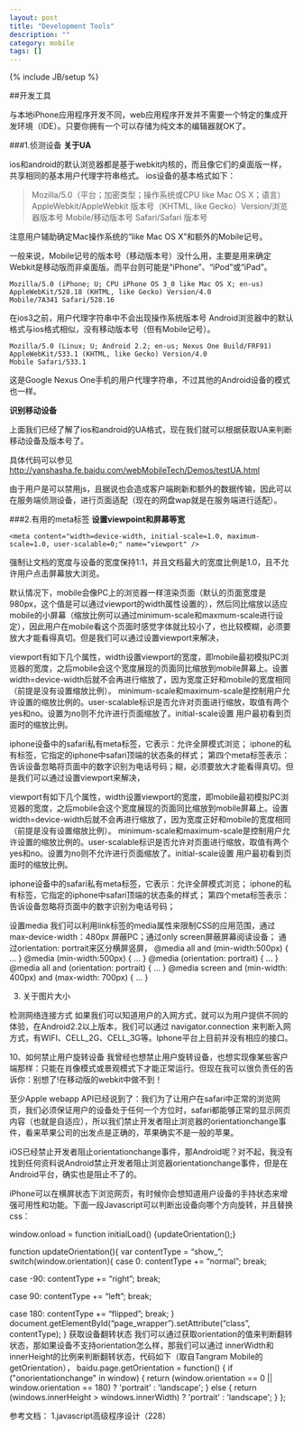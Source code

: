 ```yaml
---
layout: post
title: "Development Tools"
description: ""
category: mobile
tags: []
---
```

{% include JB/setup %}

##开发工具

与本地iPhone应用程序开发不同，web应用程序开发并不需要一个特定的集成开发环境（IDE）。只要你拥有一个可以存储为纯文本的编辑器就OK了。

###1.侦测设备
**关于UA**

ios和android的默认浏览器都是基于webkit内核的，而且像它们的桌面版一样，共享相同的基本用户代理字符串格式。
ios设备的基本格式如下：
>Mozilla/5.0（平台；加密类型；操作系统或CPU like Mac OS X；语言）AppleWebkit/AppleWebkit 版本号（KHTML, like Gecko）Version/浏览器版本号 Mobile/移动版本号 Safari/Safari 版本号

注意用户辅助确定Mac操作系统的“like Mac OS X”和额外的Mobile记号。

一般来说，Mobile记号的版本号（移动版本号）没什么用，主要是用来确定Webkit是移动版而非桌面版。而平台则可能是“iPhone”、“iPod”或“iPad”。
	
	Mozilla/5.0 (iPhone; U; CPU iPhone OS 3_0 like Mac OS X; en-us) AppleWebKit/528.18 (KHTML, like Gecko) Version/4.0   
	Mobile/7A341 Safari/528.16
	
在ios3之前，用户代理字符串中不会出现操作系统版本号
Android浏览器中的默认格式与ios格式相似，没有移动版本号（但有Mobile记号）。
	
	Mozilla/5.0 (Linux; U; Android 2.2; en-us; Nexus One Build/FRF91) AppleWebKit/533.1 (KHTML, like Gecko) Version/4.0   
	Mobile Safari/533.1
	
这是Google Nexus One手机的用户代理字符串，不过其他的Android设备的模式也一样。

**识别移动设备**

上面我们已经了解了ios和android的UA格式，现在我们就可以根据获取UA来判断移动设备及版本号了。
 
具体代码可以参见<http://yanshasha.fe.baidu.com/webMobileTech/Demos/testUA.html>

由于用户是可以禁用js，且据说也会造成客户端刷新和额外的数据传输，因此可以在服务端侦测设备，进行页面适配（现在的网盘wap就是在服务端进行适配）。

 
###2.有用的meta标签
**设置viewpoint和屏幕等宽**

	<meta content="width=device-width, initial-scale=1.0, maximum-scale=1.0, user-scalable=0;" name="viewport" />
	
强制让文档的宽度与设备的宽度保持1:1，并且文档最大的宽度比例是1.0，且不允许用户点击屏幕放大浏览。

默认情况下，mobile会像PC上的浏览器一样渲染页面（默认的页面宽度是980px，这个值是可以通过viewport的width属性设置的），然后同比缩放以适应mobile的小屏幕（缩放比例可以通过minimum-scale和maxmum-scale进行设定），因此用户在mobile看这个页面时感觉字体就比较小了，也比较模糊，必须要放大才能看得真切。但是我们可以通过设置viewport来解决，
	<meta name="viewport" content="width=device-width,minimum-scale=1.0,maximum-scale=1.0" />
	
viewport有如下几个属性，width设置viewport的宽度，即mobile最初模拟PC浏览器的宽度，之后mobile会这个宽度展现的页面同比缩放到mobile屏幕上。设置width=device-width后就不会再进行缩放了，因为宽度正好和mobile的宽度相同（前提是没有设置缩放比例）。 minimum-scale和maximum-scale是控制用户允许设置的缩放比例的。user-scalable标识是否允许对页面进行缩放，取值有两个yes和no。设置为no则不允许进行页面缩放了。initial-scale设置 用户最初看到页面时的缩放比例。

<meta content="yes" name="apple-mobile-web-app-capable" />
iphone设备中的safari私有meta标签，它表示：允许全屏模式浏览；

<meta content="black" name="apple-mobile-web-app-status-bar-style" />
iphone的私有标签，它指定的iphone中safari顶端的状态条的样式；

<meta content="telephone=no" name="format-detection" />
第四个meta标签表示：告诉设备忽略将页面中的数字识别为电话号码；糊，必须要放大才能看得真切。但是我们可以通过设置viewport来解决，
	<meta name="viewport" content="width=device-width,minimum-scale=1.0,maximum-scale=1.0" />
	
viewport有如下几个属性，width设置viewport的宽度，即mobile最初模拟PC浏览器的宽度，之后mobile会这个宽度展现的页面同比缩放到mobile屏幕上。设置width=device-width后就不会再进行缩放了，因为宽度正好和mobile的宽度相同（前提是没有设置缩放比例）。 minimum-scale和maximum-scale是控制用户允许设置的缩放比例的。user-scalable标识是否允许对页面进行缩放，取值有两个yes和no。设置为no则不允许进行页面缩放了。initial-scale设置 用户最初看到页面时的缩放比例。

<meta content="yes" name="apple-mobile-web-app-capable" />
iphone设备中的safari私有meta标签，它表示：允许全屏模式浏览；

<meta content="black" name="apple-mobile-web-app-status-bar-style" />
iphone的私有标签，它指定的iphone中safari顶端的状态条的样式；

<meta content="telephone=no" name="format-detection" />
第四个meta标签表示：告诉设备忽略将页面中的数字识别为电话号码；

设置media
我们可以利用link标签的media属性来限制CSS的应用范围，通过max-device-width：480px 屏蔽PC；通过only screen屏蔽屏幕阅读设备； 通过orientation: portrait来区分横屏竖屏，
@media all and (min-width:500px) { … } @media (min-width:500px) { … } @media (orientation: portrait) { … } @media all and (orientation: portrait) { … } @media screen and (min-width: 400px) and (max-width: 700px) { … }

3.	关于图片大小

检测网络连接方式
如果我们可以知道用户的入网方式，就可以为用户提供不同的体验，在Android2.2以上版本，我们可以通过
navigator.connection
来判断入网方式，有WIFI、CELL_2G、CELL_3G等。Iphone平台上目前并没有相应的接口。

10、如何禁止用户旋转设备
我曾经也想禁止用户旋转设备，也想实现像某些客户端那样：只能在肖像模式或景观模式下才能正常运行。但现在我可以很负责任的告诉你：别想了!在移动版的webkit中做不到！

至少Apple webapp API已经说到了：我们为了让用户在safari中正常的浏览网页，我们必须保证用户的设备处于任何一个方位时，safari都能够正常的显示网页内容（也就是自适应），所以我们禁止开发者阻止浏览器的orientationchange事件，看来苹果公司的出发点是正确的，苹果确实不是一般的苹果。

iOS已经禁止开发者阻止orientationchange事件，那Android呢？对不起，我没有找到任何资料说Android禁止开发者阻止浏览器orientationchange事件，但是在Android平台，确实也是阻止不了的。

iPhone可以在横屏状态下浏览网页，有时候你会想知道用户设备的手持状态来增强可用性和功能。下面一段Javascript可以判断出设备向哪个方向旋转，并且替换css：

window.onload = function initialLoad() {updateOrientation();}
 
function updateOrientation(){
var contentType = “show_”;
switch(window.orientation){
case 0:
contentType += “normal”;
break;
 
case -90:
contentType += “right”;
break;
 
case 90:
contentType += “left”;
break;
 
case 180:
contentType += “flipped”;
break;
}
document.getElementById(“page_wrapper”).setAttribute(“class”, contentType);
}
获取设备翻转状态
我们可以通过获取orientation的值来判断翻转状态，那如果设备不支持orientation怎么样，那我们可以通过 innerWidth和innerHeight的比例来判断翻转状态，代码如下（取自Tangram Mobile的getOrientation），
baidu.page.getOrientation = function() { if ("onorientationchange" in window) { return (window.orientation == 0 || window.orientation == 180) ? 'portrait' : 'landscape'; } else { return (windows.innerHeight > windows.innerWidth) ? 'portrait' : 'landscape'; } };



参考文档：
1.javascript高级程序设计（228）

